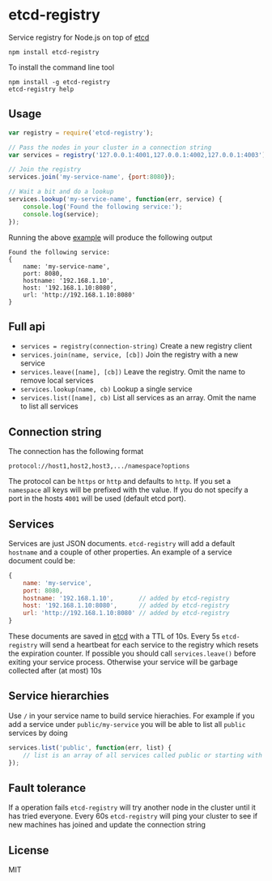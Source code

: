 # etcd-registry

Service registry for Node.js on top of [etcd](https://github.com/coreos/etcd)

	npm install etcd-registry

To install the command line tool

	npm install -g etcd-registry
	etcd-registry help

## Usage

``` js
var registry = require('etcd-registry');

// Pass the nodes in your cluster in a connection string
var services = registry('127.0.0.1:4001,127.0.0.1:4002,127.0.0.1:4003');

// Join the registry
services.join('my-service-name', {port:8080});

// Wait a bit and do a lookup
services.lookup('my-service-name', function(err, service) {
	console.log('Found the following service:');
	console.log(service);
});

```

Running the above [example](https://github.com/mafintosh/etcd-registry/blob/master/example.js) will produce the following output

```
Found the following service:
{
	name: 'my-service-name',
	port: 8080,
	hostname: '192.168.1.10',
	host: '192.168.1.10:8080',
	url: 'http://192.168.1.10:8080'
}
```

## Full api

* `services = registry(connection-string)` Create a new registry client
* `services.join(name, service, [cb])` Join the registry with a new service
* `services.leave([name], [cb])` Leave the registry. Omit the name to remove local services
* `services.lookup(name, cb)` Lookup a single service
* `services.list([name], cb)` List all services as an array. Omit the name to list all services

## Connection string

The connection has the following format

	protocol://host1,host2,host3,.../namespace?options

The protocol can be `https` or `http` and defaults to `http`.
If you set a `namespace` all keys will be prefixed with the value.
If you do not specify a port in the hosts `4001` will be used (default etcd port).

## Services

Services are just JSON documents. `etcd-registry` will add a default `hostname` and a couple of other properties.
An example of a service document could be:

``` js
{
	name: 'my-service',
	port: 8080,
	hostname: '192.168.1.10',       // added by etcd-registry
	host: '192.168.1.10:8080',      // added by etcd-registry
	url: 'http://192.168.1.10:8080' // added by etcd-registry
}
```

These documents are saved in [etcd](https://github.com/coreos/etcd) with a TTL of 10s.
Every 5s `etcd-registry` will send a heartbeat for each service to the registry which resets the expiration counter.
If possible you should call `services.leave()` before exiting your service process. Otherwise your service will be garbage collected after (at most) 10s

## Service hierarchies

Use `/` in your service name to build service hierachies.
For example if you add a service under `public/my-service` you will be able to list all `public` services by doing

``` js
services.list('public', function(err, list) {
	// list is an array of all services called public or starting with public/
});
```

## Fault tolerance

If a operation fails `etcd-registry` will try another node in the cluster until it has tried everyone.
Every 60s `etcd-registry` will ping your cluster to see if new machines has joined and update the connection string

## License

MIT
